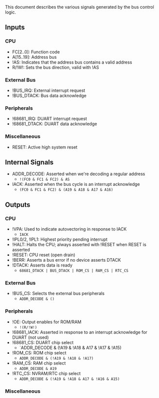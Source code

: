 This document describes the various signals generated by the bus control logic.

## Inputs
### CPU
- FC[2..0]: Function code
- A[15..19]: Address bus
- !AS: Indicates that the address bus contains a valid address
- R/!W!: Sets the bus direction, valid with !AS

### External Bus
- !BUS_IRQ: External interrupt request
- !BUS_DTACK: Bus data acknowledge

### Peripherals
- !68681_IRQ: DUART interrupt request
- !68681_DTACK: DUART data acknowledge

### Miscellaneous
- RESET: Active high system reset

## Internal Signals
- ADDR_DECODE: Asserted when we're decoding a regular address
	- `!(FC0 & FC1 & FC2) & AS`
- IACK: Asserted when the bus cycle is an interrupt acknowledge
	- `(FC0 & FC1 & FC2) & (A19 & A18 & A17 & A16)`

## Outputs
### CPU
- !VPA: Used to indicate autovectoring in response to IACK
	- `IACK`
- !IPL0/2, !IPL1: Highest priority pending interrupt
- !HALT: Halts the CPU; always asserted with !RESET when RESET is asserted
- !RESET: CPU reset (open drain)
- !BERR: Asserts a bus error if no device asserts DTACK
- !DTACK: Asserts data is ready
	- `68681_DTACK | BUS_DTACK | ROM_CS | RAM_CS | RTC_CS`

### External Bus
- !BUS_CS: Selects the external bus peripherals
	- `ADDR_DECODE & ()`

### Peripherals
- !OE: Output enables for ROM/RAM
	- `!(R/!W!)`
- !68681_IACK: Asserted in response to an interrupt acknowledge for DUART (not used)
- !68681_CS: DUART chip select
	- `ADDR_DECODE & (!A19 & !A18 & A17 & !A17 & !A15)
- !ROM_CS: ROM chip select
	- `ADDR_DECODE & (!A19 & !A18 & !A17)`
- !RAM_CS: RAM chip select
	- `ADDR_DECODE & A19`
- !RTC_CS: NVRAM/RTC chip select
	- `ADDR_DECODE & (!A19 & !A18 & A17 & !A16 & A15)`

### Miscellaneous
